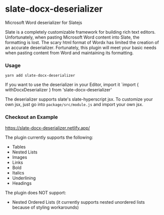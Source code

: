 # slate-docx-deserializer
Microsoft Word deserializer for Slatejs

Slate is a completely customizable framework for building rich text editors. Unfortunately, when pasting Microsoft Word content into Slate, the formatting is lost. The scary html format of Wordx has limited the creation of an accurate deserializer.
Fortunately, this plugin will meet your basic needs when pasting content from Word and maintaining its formatting. 

### Usage
 `yarn add slate-docx-deserializer`

If you want to use the deserializer in your Editor, import it
`import { withDocxDeserializer } from 'slate-docx-deserializer'

The deserializer supports slate's slate-hyperscript jsx. To customize your own jsx, just go into `package/src/module.js` and import your own jsx. 

### Checkout an Example

https://slate-docx-deserializer.netlify.app/


The plugin currently supports the following:
* Tables
* Nested Lists
* Images
* Links
* Bold
* Italics
* Underlining
* Headings

The plugin does NOT support:
* Nested Ordered Lists (it currently supports nested unordered lists because of styling workarounds)





